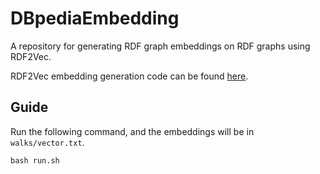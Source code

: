 # DBpediaEmbedding
A repository for generating RDF graph embeddings on RDF graphs using RDF2Vec.

RDF2Vec embedding generation code can be found <a href="https://github.com/dwslab/jRDF2Vec">here</a>.

## Guide
Run the following command, and the embeddings will be in `walks/vector.txt`.

```
bash run.sh
```
